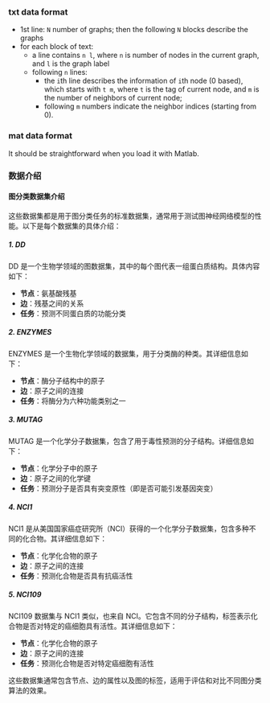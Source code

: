 ### txt data format

* 1st line: `N` number of graphs; then the following `N` blocks describe the graphs  
* for each block of text:
  - a line contains `n l`, where `n` is number of nodes in the current graph, and `l` is the graph label
  - following `n` lines: 
    - the `i`th line describes the information of `i`th node (0 based), which starts with `t m`, where `t` is the tag of current node, and `m` is the number of neighbors of current node;
    - following `m` numbers indicate the neighbor indices (starting from 0). 
    
### mat data format

It should be straightforward when you load it with Matlab.

### 数据介绍
#### 图分类数据集介绍

这些数据集都是用于图分类任务的标准数据集，通常用于测试图神经网络模型的性能。以下是每个数据集的具体介绍：

##### 1. DD
DD 是一个生物学领域的图数据集，其中的每个图代表一组蛋白质结构。具体内容如下：

- **节点**：氨基酸残基
- **边**：残基之间的关系
- **任务**：预测不同蛋白质的功能分类

##### 2. ENZYMES
ENZYMES 是一个生物化学领域的数据集，用于分类酶的种类。其详细信息如下：

- **节点**：酶分子结构中的原子
- **边**：原子之间的连接
- **任务**：将酶分为六种功能类别之一

##### 3. MUTAG
MUTAG 是一个化学分子数据集，包含了用于毒性预测的分子结构。详细信息如下：

- **节点**：化学分子中的原子
- **边**：原子之间的化学键
- **任务**：预测分子是否具有突变原性（即是否可能引发基因突变）

##### 4. NCI1
NCI1 是从美国国家癌症研究所（NCI）获得的一个化学分子数据集，包含多种不同的化合物。其详细信息如下：

- **节点**：化学化合物的原子
- **边**：原子之间的连接
- **任务**：预测化合物是否具有抗癌活性

##### 5. NCI109
NCI109 数据集与 NCI1 类似，也来自 NCI。它包含不同的分子结构，标签表示化合物是否对特定的癌细胞具有活性。其详细信息如下：

- **节点**：化学化合物的原子
- **边**：原子之间的连接
- **任务**：预测化合物是否对特定癌细胞有活性

这些数据集通常包含节点、边的属性以及图的标签，适用于评估和对比不同图分类算法的效果。
